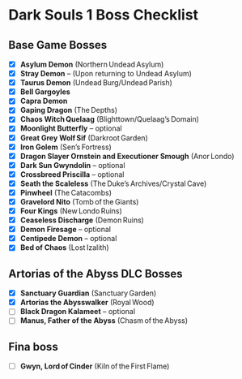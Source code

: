 # Dark Souls 1 Boss Checklist

## Base Game Bosses
- [x] **Asylum Demon** (Northern Undead Asylum)
- [x] **Stray Demon** – (Upon returning to Undead Asylum)
- [x] **Taurus Demon** (Undead Burg/Undead Parish)
- [x] **Bell Gargoyles**
- [x] **Capra Demon**
- [x] **Gaping Dragon** (The Depths)
- [x] **Chaos Witch Quelaag** (Blighttown/Quelaag’s Domain)
- [x] **Moonlight Butterfly** – optional
- [x] **Great Grey Wolf Sif** (Darkroot Garden)
- [x] **Iron Golem** (Sen’s Fortress)
- [x] **Dragon Slayer Ornstein and Executioner Smough** (Anor Londo)
- [x] **Dark Sun Gwyndolin** – optional
- [x] **Crossbreed Priscilla** – optional
- [x] **Seath the Scaleless** (The Duke’s Archives/Crystal Cave)
- [x] **Pinwheel** (The Catacombs)
- [x] **Gravelord Nito** (Tomb of the Giants)
- [x] **Four Kings** (New Londo Ruins)
- [x] **Ceaseless Discharge** (Demon Ruins)
- [x] **Demon Firesage** – optional
- [x] **Centipede Demon** – optional
- [x] **Bed of Chaos** (Lost Izalith)

## Artorias of the Abyss DLC Bosses
- [x] **Sanctuary Guardian** (Sanctuary Garden)
- [x] **Artorias the Abysswalker** (Royal Wood)
- [ ] **Black Dragon Kalameet** – optional
- [ ] **Manus, Father of the Abyss** (Chasm of the Abyss)

## Fina boss
- [ ] **Gwyn, Lord of Cinder** (Kiln of the First Flame)
